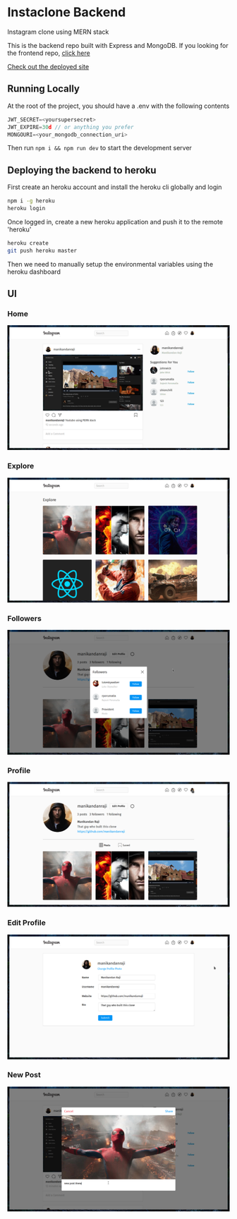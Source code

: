 # Instaclone Backend

Instagram clone using MERN stack

This is the backend repo built with Express and MongoDB. If you looking for the frontend repo, [click here](https://github.com/manikandanraji/instaclone-frontend)

[Check out the deployed site](https://instaclone2.netlify.app)

## Running Locally

At the root of the project, you should have a .env with the following contents

```js
JWT_SECRET=<yoursupersecret>
JWT_EXPIRE=30d // or anything you prefer
MONGOURI=<your_mongodb_connection_uri>
```

Then run <code>npm i && npm run dev</code> to start the development server

## Deploying the backend to heroku

First create an heroku account and install the heroku cli globally and login

```bash
npm i -g heroku
heroku login
```

Once logged in, create a new heroku application and push it to the remote 'heroku'

```bash
heroku create
git push heroku master
```
Then we need to manually setup the environmental variables using the heroku dashboard

## UI

### Home 
![Home](screenshots/home.png)

### Explore
![Explore](screenshots/explore.png)


### Followers
![Followers](screenshots/followers.png)


### Profile
![Profile](screenshots/profile.png)

### Edit Profile
![Edit Profile](screenshots/edit_profile.png)

### New Post
![New Post](screenshots/new_post.png)
